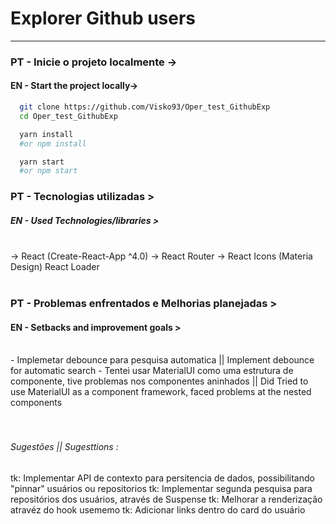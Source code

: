 # Explorer Github users

---

### PT - Inicie o projeto localmente ->

#### EN - Start the project locally->

```bash
  git clone https://github.com/Visko93/Oper_test_GithubExp
  cd Oper_test_GithubExp

  yarn install
  #or npm install

  yarn start
  #or npm start
```

### PT - Tecnologias utilizadas >

##### EN - Used Technologies/libraries >

<br>
-> React (Create-React-App ^4.0)
-> React Router
-> React Icons (Materia Design)
 React Loader
<br>
<br>

### PT - Problemas enfrentados e Melhorias planejadas >

#### EN - Setbacks and improvement goals >

<br>
- Implemetar debounce para pesquisa automatica ||
  Implement debounce for automatic search
- Tentei usar MaterialUI como uma estrutura de componente, tive problemas nos componentes aninhados || Did Tried to use MaterialUI as a component framework, faced problems at the nested components

<br/>
<br/>
<br/>

###### Sugestões || Sugesttions :

tk: Implementar API de contexto para persitencia de dados, possibilitando "pinnar" usuários ou repositorios
tk: Implementar segunda pesquisa para repositórios dos usuários, através de Suspense
tk: Melhorar a renderização atravéz do hook usememo
tk: Adicionar links dentro do card do usuário
